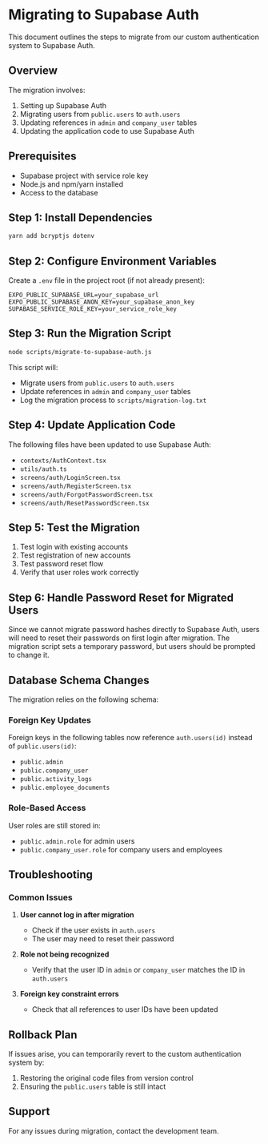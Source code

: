# Migrating to Supabase Auth

This document outlines the steps to migrate from our custom authentication system to Supabase Auth.

## Overview

The migration involves:

1. Setting up Supabase Auth
2. Migrating users from `public.users` to `auth.users`
3. Updating references in `admin` and `company_user` tables
4. Updating the application code to use Supabase Auth

## Prerequisites

- Supabase project with service role key
- Node.js and npm/yarn installed
- Access to the database

## Step 1: Install Dependencies

```bash
yarn add bcryptjs dotenv
```

## Step 2: Configure Environment Variables

Create a `.env` file in the project root (if not already present):

```
EXPO_PUBLIC_SUPABASE_URL=your_supabase_url
EXPO_PUBLIC_SUPABASE_ANON_KEY=your_supabase_anon_key
SUPABASE_SERVICE_ROLE_KEY=your_service_role_key
```

## Step 3: Run the Migration Script

```bash
node scripts/migrate-to-supabase-auth.js
```

This script will:

- Migrate users from `public.users` to `auth.users`
- Update references in `admin` and `company_user` tables
- Log the migration process to `scripts/migration-log.txt`

## Step 4: Update Application Code

The following files have been updated to use Supabase Auth:

- `contexts/AuthContext.tsx`
- `utils/auth.ts`
- `screens/auth/LoginScreen.tsx`
- `screens/auth/RegisterScreen.tsx`
- `screens/auth/ForgotPasswordScreen.tsx`
- `screens/auth/ResetPasswordScreen.tsx`

## Step 5: Test the Migration

1. Test login with existing accounts
2. Test registration of new accounts
3. Test password reset flow
4. Verify that user roles work correctly

## Step 6: Handle Password Reset for Migrated Users

Since we cannot migrate password hashes directly to Supabase Auth, users will need to reset their passwords on first login after migration. The migration script sets a temporary password, but users should be prompted to change it.

## Database Schema Changes

The migration relies on the following schema:

### Foreign Key Updates

Foreign keys in the following tables now reference `auth.users(id)` instead of `public.users(id)`:

- `public.admin`
- `public.company_user`
- `public.activity_logs`
- `public.employee_documents`

### Role-Based Access

User roles are still stored in:

- `public.admin.role` for admin users
- `public.company_user.role` for company users and employees

## Troubleshooting

### Common Issues

1. **User cannot log in after migration**

   - Check if the user exists in `auth.users`
   - The user may need to reset their password

2. **Role not being recognized**

   - Verify that the user ID in `admin` or `company_user` matches the ID in `auth.users`

3. **Foreign key constraint errors**
   - Check that all references to user IDs have been updated

## Rollback Plan

If issues arise, you can temporarily revert to the custom authentication system by:

1. Restoring the original code files from version control
2. Ensuring the `public.users` table is still intact

## Support

For any issues during migration, contact the development team.
